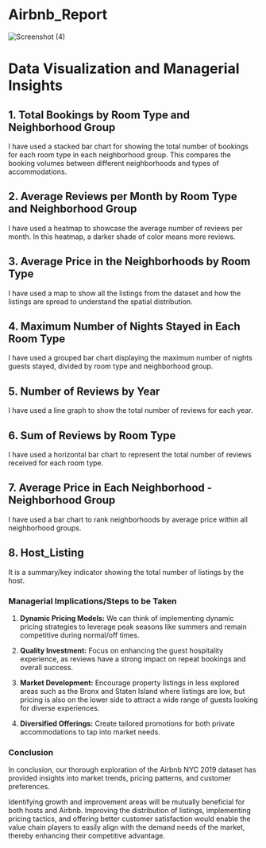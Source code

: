 # Airbnb_Report

![Screenshot (4)](https://github.com/hbuddana/Airbnb_Report/assets/65592890/6ee38345-262a-4e84-9b27-097865749989)

# Data Visualization and Managerial Insights

## 1. Total Bookings by Room Type and Neighborhood Group
I have used a stacked bar chart for showing the total number of bookings for each room type in each neighborhood group. This compares the booking volumes between different neighborhoods and types of accommodations.

## 2. Average Reviews per Month by Room Type and Neighborhood Group
I have used a heatmap to showcase the average number of reviews per month. In this heatmap, a darker shade of color means more reviews.

## 3. Average Price in the Neighborhoods by Room Type
I have used a map to show all the listings from the dataset and how the listings are spread to understand the spatial distribution.

## 4. Maximum Number of Nights Stayed in Each Room Type
I have used a grouped bar chart displaying the maximum number of nights guests stayed, divided by room type and neighborhood group.

## 5. Number of Reviews by Year
I have used a line graph to show the total number of reviews for each year.

## 6. Sum of Reviews by Room Type
I have used a horizontal bar chart to represent the total number of reviews received for each room type.

## 7. Average Price in Each Neighborhood - Neighborhood Group
I have used a bar chart to rank neighborhoods by average price within all neighborhood groups.

## 8. Host_Listing
It is a summary/key indicator showing the total number of listings by the host.

### Managerial Implications/Steps to be Taken
1. **Dynamic Pricing Models:** We can think of implementing dynamic pricing strategies to leverage peak seasons like summers and remain competitive during normal/off times.

2. **Quality Investment:** Focus on enhancing the guest hospitality experience, as reviews have a strong impact on repeat bookings and overall success.

3. **Market Development:** Encourage property listings in less explored areas such as the Bronx and Staten Island where listings are low, but pricing is also on the lower side to attract a wide range of guests looking for diverse experiences.

4. **Diversified Offerings:** Create tailored promotions for both private accommodations to tap into market needs.

### Conclusion
In conclusion, our thorough exploration of the Airbnb NYC 2019 dataset has provided insights into market trends, pricing patterns, and customer preferences.

Identifying growth and improvement areas will be mutually beneficial for both hosts and Airbnb. Improving the distribution of listings, implementing pricing tactics, and offering better customer satisfaction would enable the value chain players to easily align with the demand needs of the market, thereby enhancing their competitive advantage.
